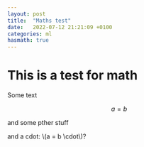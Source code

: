 ```yaml
---
layout: post
title:  "Maths test"
date:   2022-07-12 21:21:09 +0100
categories: ml
hasmath: true
---
```


# This is a test for math

Some text

$$a = b$$

and some pther stuff

and a cdot: \\(a = b \cdot\\)?